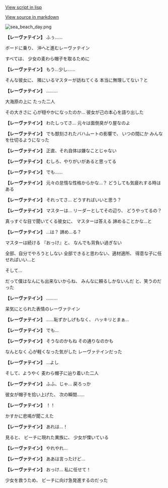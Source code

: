 [View script in lisp](../scripts/210023212.txt)

[View source in markdown](210023212.md)

![sea_beach_day.png](../images/backgrounds/sea_beach_day.png)

**【レーヴァテイン】**
ふぅ……

ボードに乗り、
沖へと進むレーヴァテイン

すべては、
少女の麦わら帽子を取るために

**【レーヴァテイン】**
もう…少し……

そんな彼女に、
隣にいるマスターが訪ねてくる
本当に無理してない？と

**【レーヴァテイン】**
………

大海原の上に
たった二人

その大きさに
心が穏やかになったのか…
彼女が己の本心を語り出した

**【レーヴァテイン】**
わたしってさ…
元々は面倒臭がり屋なのよ

**【レーヴァテイン】**
でも獣刻されたバハムートの影響で、
いつの間にか
みんなを仕切るようになった

**【レーヴァテイン】**
正直、それ自体は嫌なことじゃない

**【レーヴァテイン】**
むしろ、やりがいがあると思ってる

**【レーヴァテイン】**
でも……

**【レーヴァテイン】**
元々の怠惰な性格からかな…？
どうしても気疲れする時はある

**【レーヴァテイン】**
それってさ…
どうすればいいと思う？

**【レーヴァテイン】**
マスターは…
リーダーとしてその辺り、
どうやってるの？

真っすぐな目で聞いてくる彼女に、
マスターは答える
諦めることかな…と

**【レーヴァテイン】**
…は？
諦め…る？

マスターは続ける
『おっけ』と、
なんでも背負い過ぎない

全部、自分でやろうとしない
全部できると思わない、適材適所、
得意な子に任せればいい…と

そして…

だって僕はなんにも出来ないからね、
みんなに頼るしかないんだ
と、笑うのだった

**【レーヴァテイン】**
………

呆気にとられた表情のレーヴァテイン

**【レーヴァテイン】**
……恥ずかしげもなく、
ハッキリとまぁ…

**【レーヴァテイン】**
でも…

**【レーヴァテイン】**
そうなのかもね
その通りなのかも

なんとなく
心が軽くなった気がした
レーヴァテインだった

**【レーヴァテイン】**
…よし

そして、ようやく
麦わら帽子に辿り着いた二人

**【レーヴァテイン】**
ふふ、じゃ…
戻ろっか

彼女が帽子を拾い上げた、
次の瞬間……

**【レーヴァテイン】**
！！

かすかに悲鳴が聞こえた

**【レーヴァテイン】**
あれは…！

見ると、
ビーチに現れた異族に、
少女が慄いている

**【レーヴァテイン】**
やれやれ…

**【レーヴァテイン】**
ああは言ったけど…

**【レーヴァテイン】**
おっけ…
私に任せて！

少女を救うため、
ビーチに向け急発進するのだった